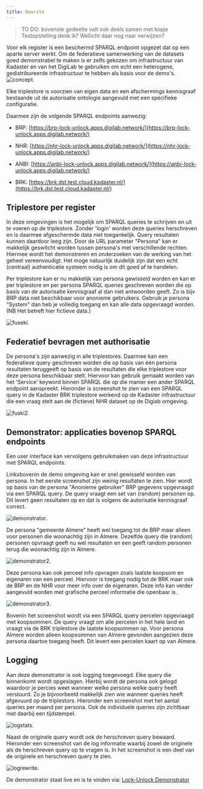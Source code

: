 ```yaml
---
title: Rewrite
---
```


> TO DO: bovenste gedeelte valt ook deels samen met kopje Testopstelling denk ik? Wellicht daar nog naar verwijzen? 

Voor elk register is een beschermd SPARQL endpoint opgezet dat op een aparte server werkt. Om de
federatieve samenwerking van de datasets goed demonstrabel te maken is er zelfs gekozen om
infrastructuur van Kadaster en van het DigiLab te gebruiken om echt een heterogene,
gedistribureerde infrastructuur te hebben als basis voor de demo's. ![concept](../images/concept1.png). 

Elke triplestore is voorzien van eigen data en een afschermings kennisgraaf bestaande uit de
autorisatie ontologie aangevuld met een specifieke configuratie.

Daarmee zijn de volgende SPARQL endpoints aanwezig:

- BRP:
  [https://brp-lock-unlock.apps.digilab.network/](https://brp-lock-unlock.apps.digilab.network/)

- NHR:
  [https://nhr-lock-unlock.apps.digilab.network/](https://nhr-lock-unlock.apps.digilab.network/)

- ANBI:
  [https://anbi-lock-unlock.apps.digilab.network/](https://anbi-lock-unlock.apps.digilab.network/)

- BRK: [https://brk.dst.test.cloud.kadaster.nl/](https://brk.dst.test.cloud.kadaster.nl/)



## Triplestore per register

In deze omgevingen is het mogelijk om SPARQL queries te schrijven en uit te voeren op de
triplestore. Zonder 'login' worden deze queries herschreven en is daarmee afgeschermde data niet toegankelijk. Query
resultaten kunnen daardoor leeg zijn. Door de URL parameter "Persona" kan er makkelijk geswitcht
worden tussen persona's met verschillende rechten. Hiermee wordt het demonstreren en onderzoeken van de
werking van het geheel vereenvoudigt. Het moge natuurlijk duidelijk zijn dat een echt (centraal)
authenticatie systeem nodig is om dit goed af te handelen.

Per triplestore kan er nu makkelijk van persona gewisseld worden en kan er per triplestore en per
persona SPARQL queries geschreven worden die op basis van de autorisatie kennisgraaf al dan niet
antwoorden geeft. Zo is bijv BRP data niet beschikbaar voor anonieme gebruikers. Gebruik je persona
"System" dan heb je volledig toegang en kan alle data opgevraagd worden. (NB Het betreft hier fictieve
data.)

![fuseki](../images/fuseki1.png). 

## Federatief bevragen met authorisatie

De persona's zijn aanwezig in alle triplestores. Daarmee kan een federatieve query geschreven worden
die op basis van één persona resultaten teruggeeft op basis van de resultaten die elke triplestore
voor deze persona beschikbaar stelt. Hiervoor kan gebruik gemaakt worden van het 'Service' keyword
binnen SPARQL die op die manier een ander SPARQL endpoint aanspreekt. Hieronder is screenshot te zien van een
SPARQL query in de Kadaster BRK triplestore werkend op de Kadaster infrastructuur die een vraag
stelt aan de (fictieve) NHR dataset op de Digiab omgeving.


![fuski2](../images/fuseki2.png). 

## Demonstrator:  applicaties bovenop SPARQL endpoints

Een user interface kan vervolgens gebruikmaken van deze infrastructuur met SPARQL endpoints.

Linksbovenin de demo omgeving kan er snel gewisseld worden van persona. In het eerste screenshot
zijn weinig resultaten te zien. Hier wordt op basis van de persona "Anonieme gebruiker" BRP gegevens
opgevraagd via een SPARQL query. De query vraagt een set van (random) personen op.  Dit levert geen
resultaten op en dat is volgens de autorisatie kennisgraaf correct.

![demonstrator](../images/geenToegang1.png). 

De persona "gemeente Almere" heeft wel toegang tot de BRP maar alleen voor personen die woonachtig zijn in
Almere. Dezelfde query die (random) personen opvraagt geeft nu wel resultaten en een geeft random
personen terug die woonachtig zijn in Almere.

![demonstrator2](../images/demoauth1.png). 

Deze persona kan ook perceel info opvragen zoals laatste koopsom en eigenaren van een perceel.
Hiervoor is toegang nodig tot de BRK maar ook de BRP en de NHR voor meer info over de eigenaren.
Deze info kan verder aangevuld worden met grafische perceel informatie die openbaar is.

![demonstrator3](../images/demoauth2.png). 

Bovenin het screenshot wordt via een SPARQL query percelen opgevraagd met koopsommen. De query vraagt
om alle percelen in het hele land en vraagt via de BRK triplestore de laatste koopsommen op. Voor
persona Almere worden alleen koopsommen van Almere gevonden aangezien deze persona daartoe toegang
heeft. Dit levert een percelen kaart op van Almere. 


## Logging

Aan deze demonstrator is ook logging toegevoegd. Elke query die binnenkomt wordt opgeslagen. Hierbij wordt de persona ook gelogd waardoor je
percies weet wanneer welke persona welke query heeft verstuurd. Zo je bijvoorbeeld makkelijk zien wie wanneer queries heeft afgevuurd op de triplestors. Hieronder een screenshot met het aantal queries per maand per persona. Ook de individuele queries zijn zichtbaar met daarbij een tijdstempel. 

![logstats](../images/demoauth5b.png). 


Naast de originele query wordt ook
de herschreven query bewaard. Hieronder een screenshot van de log informatie waarbij zowel de originele als de herschreven query op te vragen is. In het screenshot is een deel van de originele en herschreven query te zien.

![logrewrite](../images/demoauth5.png). 

De demonstrator staat live en is te vinden via: [Lock-Unlock
Demonstrator](https://labs.kadaster.nl/demonstrators/unlocked/demonstrator)
